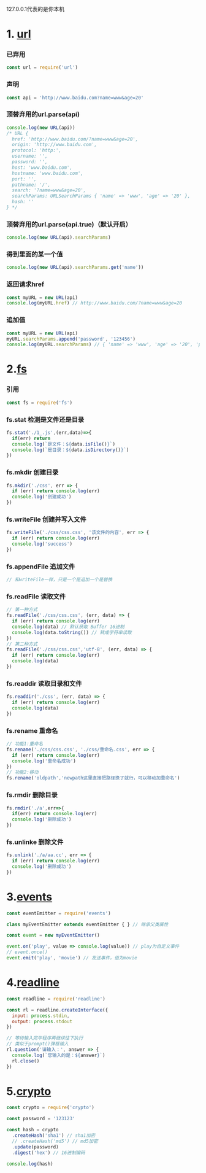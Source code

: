 127.0.0.1代表的是你本机

# 1. [url](http://nodejs.cn/api/url.html)

### 已弃用

```js
const url = require('url')
```



### 声明

```js
const api = 'http://www.baidu.com?name=www&age=20'
```



### 顶替弃用的url.parse(api)

```js
console.log(new URL(api)) 
/* URL {
  href: 'http://www.baidu.com/?name=www&age=20',
  origin: 'http://www.baidu.com',
  protocol: 'http:',
  username: '',
  password: '',
  host: 'www.baidu.com',
  hostname: 'www.baidu.com',
  port: '',
  pathname: '/',
  search: '?name=www&age=20',
  searchParams: URLSearchParams { 'name' => 'www', 'age' => '20' },
  hash: ''
} */
```

### 顶替弃用的url.parse(api.true)（默认开启）

```js
console.log(new URL(api).searchParams)
```

### 得到里面的某一个值

```js
console.log(new URL(api).searchParams.get('name'))
```

### 返回请求href   

```js
const myURL = new URL(api)
console.log(myURL.href) // http://www.baidu.com/?name=www&age=20
```

### 追加值

```js
const myURL = new URL(api)
myURL.searchParams.append('password', '123456')
console.log(myURL.searchParams) // { 'name' => 'www', 'age' => '20', 'password' => '123456' }
```



# 2.[fs](http://nodejs.cn/api/fs.html)

### 引用

```js
const fs = require('fs')
```

### fs.stat 检测是文件还是目录

```js
fs.stat('./1_.js',(err,data)=>{
  if(err) return
  console.log(`是文件：${data.isFile()}`)
  console.log(`是目录：${data.isDirectory()}`)
})
```

### fs.mkdir 创建目录

``` js
fs.mkdir('./css', err => {
  if (err) return console.log(err)
  console.log('创建成功')
})
```

### fs.writeFile 创建并写入文件

``` js
fs.writeFile('./css/css.css', '该文件的内容', err => {
  if (err) return console.log(err)
  console.log('success')
})
```

### fs.appendFile 追加文件

``` js
// 和writeFile一样，只是一个是追加一个是替换
```

### fs.readFile 读取文件

``` js
// 第一种方式
fs.readFile('./css/css.css', (err, data) => {
  if (err) return console.log(err)
  console.log(data) // 默认获取 Buffer 16进制
  console.log(data.toString()) // 转成字符串读取
})
// 第二种方式
fs.readFile('./css/css.css','utf-8', (err, data) => {
  if (err) return console.log(err)
  console.log(data)
})
```

### fs.readdir 读取目录和文件

``` js
fs.readdir('./css', (err, data) => {
  if (err) return console.log(err)
  console.log(data)
})
```

### fs.rename 重命名

``` js
// 功能1:重命名
fs.rename('./css/css.css', './css/重命名.css', err => {
  if (err) return console.log(err)
  console.log('重命名成功')
})
// 功能2:移动
fs.rename('oldpath','newpath这里直接把路径换了就行，可以移动加重命名')
```

### fs.rmdir 删除目录

``` js
fs.rmdir('./a',err=>{
  if(err) return console.log(err)
  console.log('删除成功')
})
```

### fs.unlinke 删除文件

``` js
fs.unlink('./a/aa.cc', err => {
  if (err) return console.log(err)
  console.log('删除成功')
})
```



# 3.[events](http://nodejs.cn/api/events.html)

``` js
const eventEmitter = require('events')

class myEventEmitter extends eventEmitter { } // 继承父类属性

const event = new myEventEmitter()

event.on('play', value => console.log(value)) // play为自定义事件
// event.once()
event.emit('play', 'movie') // 发送事件，值为movie
```



# 4.[readline](http://nodejs.cn/api/readline.html)

```js
const readline = require('readline')

const rl = readline.createInterface({
  input: process.stdin,
  output: process.stdout
})

// 等待输入完毕程序再继续往下执行
// 类似于prompt()弹框输入
rl.question('请输入：', answer => {
  console.log(`您输入的是：${answer}`)
  rl.close()
})
```



# 5.[crypto](http://nodejs.cn/api/crypto.html)

``` js
const crypto = require('crypto')

const password = '123123'

const hash = crypto
  .createHash('sha1') // sha1加密
  // .createHash('md5') // md5加密
  .update(password)
  .digest('hex') // 16进制编码

console.log(hash)
```

